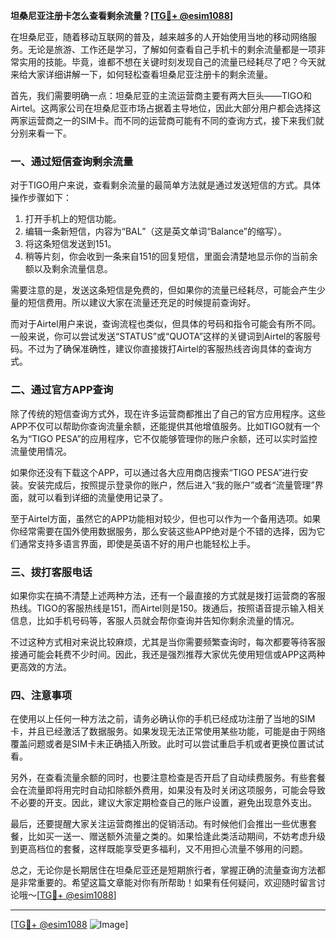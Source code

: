 **坦桑尼亚注册卡怎么查看剩余流量？[[TG💪+ @esim1088](https://t.me/s/esim1088)]**

在坦桑尼亚，随着移动互联网的普及，越来越多的人开始使用当地的移动网络服务。无论是旅游、工作还是学习，了解如何查看自己手机卡的剩余流量都是一项非常实用的技能。毕竟，谁都不想在关键时刻发现自己的流量已经耗尽了吧？今天就来给大家详细讲解一下，如何轻松查看坦桑尼亚注册卡的剩余流量。

首先，我们需要明确一点：坦桑尼亚的主流运营商主要有两大巨头——TIGO和Airtel。这两家公司在坦桑尼亚市场占据着主导地位，因此大部分用户都会选择这两家运营商之一的SIM卡。而不同的运营商可能有不同的查询方式，接下来我们就分别来看一下。

### **一、通过短信查询剩余流量**

对于TIGO用户来说，查看剩余流量的最简单方法就是通过发送短信的方式。具体操作步骤如下：

1. 打开手机上的短信功能。
2. 编辑一条新短信，内容为“BAL”（这是英文单词“Balance”的缩写）。
3. 将这条短信发送到151。
4. 稍等片刻，你会收到一条来自151的回复短信，里面会清楚地显示你的当前余额以及剩余流量信息。

需要注意的是，发送这条短信是免费的，但如果你的流量已经耗尽，可能会产生少量的短信费用。所以建议大家在流量还充足的时候提前查询好。

而对于Airtel用户来说，查询流程也类似，但具体的号码和指令可能会有所不同。一般来说，你可以尝试发送“STATUS”或“QUOTA”这样的关键词到Airtel的客服号码。不过为了确保准确性，建议你直接拨打Airtel的客服热线咨询具体的查询方式。

### **二、通过官方APP查询**

除了传统的短信查询方式外，现在许多运营商都推出了自己的官方应用程序。这些APP不仅可以帮助你查询流量余额，还能提供其他增值服务。比如TIGO就有一个名为“TIGO PESA”的应用程序，它不仅能够管理你的账户余额，还可以实时监控流量使用情况。

如果你还没有下载这个APP，可以通过各大应用商店搜索“TIGO PESA”进行安装。安装完成后，按照提示登录你的账户，然后进入“我的账户”或者“流量管理”界面，就可以看到详细的流量使用记录了。

至于Airtel方面，虽然它的APP功能相对较少，但也可以作为一个备用选项。如果你经常需要在国外使用数据服务，那么安装这些APP绝对是个不错的选择，因为它们通常支持多语言界面，即使是英语不好的用户也能轻松上手。

### **三、拨打客服电话**

如果你实在搞不清楚上述两种方法，还有一个最直接的方式就是拨打运营商的客服热线。TIGO的客服热线是151，而Airtel则是150。拨通后，按照语音提示输入相关信息，比如手机号码等，客服人员就会帮你查询并告知你剩余流量的情况。

不过这种方式相对来说比较麻烦，尤其是当你需要频繁查询时，每次都要等待客服接通可能会耗费不少时间。因此，我还是强烈推荐大家优先使用短信或APP这两种更高效的方法。

### **四、注意事项**

在使用以上任何一种方法之前，请务必确认你的手机已经成功注册了当地的SIM卡，并且已经激活了数据服务。如果发现无法正常使用某些功能，可能是由于网络覆盖问题或者是SIM卡未正确插入所致。此时可以尝试重启手机或者更换位置试试看。

另外，在查看流量余额的同时，也要注意检查是否开启了自动续费服务。有些套餐会在流量即将用完时自动扣除额外费用，如果没有及时关闭这项服务，可能会导致不必要的开支。因此，建议大家定期检查自己的账户设置，避免出现意外支出。

最后，还要提醒大家关注运营商推出的促销活动。有时候他们会推出一些优惠套餐，比如买一送一、赠送额外流量之类的。如果恰逢此类活动期间，不妨考虑升级到更高档位的套餐，这样既能享受更多福利，又不用担心流量不够用的问题。

总之，无论你是长期居住在坦桑尼亚还是短期旅行者，掌握正确的流量查询方法都是非常重要的。希望这篇文章能对你有所帮助！如果有任何疑问，欢迎随时留言讨论哦～[[TG💪+ @esim1088](https://t.me/s/esim1088)]

---

[[TG💪+ @esim1088](https://t.me/s/esim1088) ![Image](https://i.postimg.cc/4NQfJmqS/Snipaste-2025-05-13-00-14-12.png)]